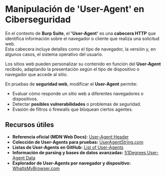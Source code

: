 # Manipulación de 'User-Agent' en Ciberseguridad

En el contexto de **Burp Suite**, el **'User-Agent'** es una **cabecera HTTP** que identifica información sobre el navegador o cliente que realiza una solicitud web.  
Esta cabecera incluye detalles como el tipo de navegador, la versión y, en algunos casos, el sistema operativo del usuario.

Los sitios web pueden personalizar su contenido en función del **User-Agent** recibido, adaptando la presentación según el tipo de dispositivo o navegador que accede al sitio.

En pruebas de **seguridad web**, modificar el **User-Agent** permite:
- Evaluar cómo responde un sitio web a diferentes navegadores o dispositivos.
- Detectar **posibles vulnerabilidades** o problemas de seguridad.
- Evasión de filtros o firewalls que bloquean ciertos agentes.

## Recursos útiles

- **Referencia oficial (MDN Web Docs):** [User-Agent Header](https://developer.mozilla.org/en-US/docs/Web/HTTP/Headers/User-Agent)  
- **Colección de User-Agents para pruebas:** [UserAgentString.com](https://www.useragentstring.com/)  
- **Listas de User-Agents en GitHub:** [List of User-Agents](https://github.com/tamimibrahim17/List-of-user-agents)  
- **Información de parsing y bases de datos avanzadas:** [51Degrees User-Agent Data](https://51degrees.com/resources/user-agent-data)  
- **Explorador de User-Agents por navegador y dispositivo:** [WhatIsMyBrowser.com](https://developers.whatismybrowser.com/useragents/)
